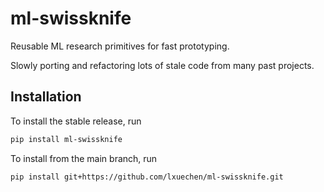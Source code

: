 # ml-swissknife

Reusable ML research primitives for fast prototyping.

Slowly porting and refactoring lots of stale code from many past projects.

## Installation

To install the stable release, run

```bash
pip install ml-swissknife
```

To install from the main branch, run

```bash
pip install git+https://github.com/lxuechen/ml-swissknife.git
```
